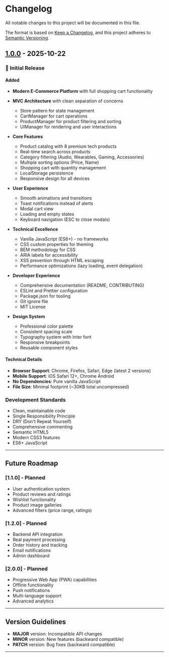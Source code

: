 # Changelog

All notable changes to this project will be documented in this file.

The format is based on [Keep a Changelog](https://keepachangelog.com/en/1.0.0/),
and this project adheres to [Semantic Versioning](https://semver.org/spec/v2.0.0.html).

## [1.0.0] - 2025-10-22

### 🎉 Initial Release

#### Added
- **Modern E-Commerce Platform** with full shopping cart functionality
- **MVC Architecture** with clean separation of concerns
  - Store pattern for state management
  - CartManager for cart operations
  - ProductManager for product filtering and sorting
  - UIManager for rendering and user interactions
  
- **Core Features**
  - Product catalog with 8 premium tech products
  - Real-time search across products
  - Category filtering (Audio, Wearables, Gaming, Accessories)
  - Multiple sorting options (Price, Name)
  - Shopping cart with quantity management
  - LocalStorage persistence
  - Responsive design for all devices
  
- **User Experience**
  - Smooth animations and transitions
  - Toast notifications instead of alerts
  - Modal cart view
  - Loading and empty states
  - Keyboard navigation (ESC to close modals)
  
- **Technical Excellence**
  - Vanilla JavaScript (ES6+) - no frameworks
  - CSS custom properties for theming
  - BEM methodology for CSS
  - ARIA labels for accessibility
  - XSS prevention through HTML escaping
  - Performance optimizations (lazy loading, event delegation)
  
- **Developer Experience**
  - Comprehensive documentation (README, CONTRIBUTING)
  - ESLint and Prettier configuration
  - Package.json for tooling
  - Git ignore file
  - MIT License
  
- **Design System**
  - Professional color palette
  - Consistent spacing scale
  - Typography system with Inter font
  - Responsive breakpoints
  - Reusable component styles

#### Technical Details
- **Browser Support**: Chrome, Firefox, Safari, Edge (latest 2 versions)
- **Mobile Support**: iOS Safari 12+, Chrome Android
- **No Dependencies**: Pure vanilla JavaScript
- **File Size**: Minimal footprint (~30KB total uncompressed)

### Development Standards
- Clean, maintainable code
- Single Responsibility Principle
- DRY (Don't Repeat Yourself)
- Comprehensive commenting
- Semantic HTML5
- Modern CSS3 features
- ES6+ JavaScript

---

## Future Roadmap

### [1.1.0] - Planned
- User authentication system
- Product reviews and ratings
- Wishlist functionality
- Product image galleries
- Advanced filters (price range, ratings)

### [1.2.0] - Planned
- Backend API integration
- Real payment processing
- Order history and tracking
- Email notifications
- Admin dashboard

### [2.0.0] - Planned
- Progressive Web App (PWA) capabilities
- Offline functionality
- Push notifications
- Multi-language support
- Advanced analytics

---

## Version Guidelines

- **MAJOR** version: Incompatible API changes
- **MINOR** version: New features (backward compatible)
- **PATCH** version: Bug fixes (backward compatible)

---

[1.0.0]: https://github.com/yourusername/ecommerce-platform/releases/tag/v1.0.0

